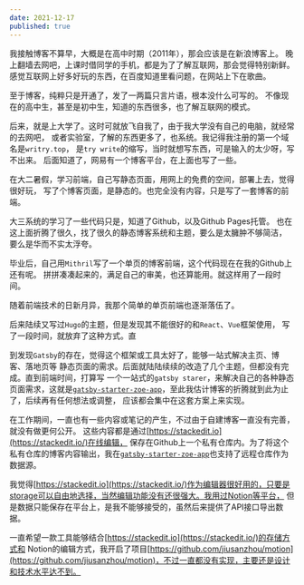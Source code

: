 ```yaml
---
date: 2021-12-17
published: true
---
```


我接触博客不算早，大概是在高中时期（2011年），那会应该是在新浪博客上。
晚上翻墙去网吧，上课时借同学的手机，都是为了了解互联网，那会觉得特别新鲜。
感觉互联网上好多好玩的东西，在百度知道里看问题，在网站上下在歌曲。

至于博客，纯粹只是开通了，发了一两篇只言片语，根本没什么可写的。
不像现在的高中生，甚至是初中生，知道的东西很多，也了解互联网的模式。

后来，就是上大学了。这时可就放飞自我了，由于我大学没有自己的电脑，就经常的去网吧，
或者实验室，了解的东西更多了，也系统。我记得我注册的第一个域名是`writry.top`，
是`try write`的缩写，当时就想写东西，可是输入的太少呀，写不出来。
后面知道了，网易有一个博客平台，在上面也写了一些。

在大二暑假，学习前端，自己写静态页面，用网上的免费的空间，部署上去，觉得很好玩，
写了个博客页面，是静态的。也完全没有内容，只是写了一套博客的前端。

大三系统的学习了一些代码只是，知道了Github，以及Github Pages托管。
也在这上面折腾了很久，找了很久的静态博客系统和主题，要么是太臃肿不够简洁，
要么是华而不实太浮夸。

毕业后，自己用`Mithril`写了一个单页的博客前端，这个代码现在在我的Github上还有呢。
拼拼凑凑起来的，满足自己的审美，也还算能用。就这样用了一段时间。

随着前端技术的日新月异，我那个简单的单页前端也逐渐落伍了。

后来陆续又写过`Hugo`的主题，但是发现其不能很好的和`React`、`Vue`框架使用，
写了一段时间，就放弃了这种方式。直

到发现`Gatsby`的存在，觉得这个框架或工具太好了，能够一站式解决主页、博客、落地页等
静态页面的需求。后面就陆陆续续的改造了几个主题，但都没有完成。直到前端时间，打算写
一个一站式的`gatsby starer`，来解决自己的各种静态页面需求，这就是[`gatsby-starter-zoe-app`](https://github.com/jiusanzhou/gatsby-starter-zoe-app)，至此我估计博客的折腾就到此为止了，后续再有任何想法或调整，
应该都会集中在这套方案上来实现。

在工作期间，一直也有一些内容或笔记的产生，不过由于自建博客一直没有完善，就没有做更何公开。
这些内容都是通过[https://stackedit.io](https://stackedit.io/)在线编辑，
保存在Github上一个私有仓库内。为了将这个私有仓库的博客内容输出，我在[`gatsby-starter-zoe-app`](https://github.com/jiusanzhou/gatsby-starter-zoe-app)也支持了远程仓库作为数据源。

我觉得[https://stackedit.io](https://stackedit.io/)作为编辑器很好用的，只要是storage可以自由地选择，当然编辑功能没有还很强大。我用过Notion等平台，
但是数据只能保存在平台上，是我不能够接受的，虽然后来提供了API接口导出数据。

一直希望一款工具能够结合[https://stackedit.io](https://stackedit.io/)的存储方式和
Notion的编辑方式，我开启了项目[https://github.com/jiusanzhou/motion](https://github.com/jiusanzhou/motion)，不过一直都没有实现，主要还是设计和技术水平达不到。

